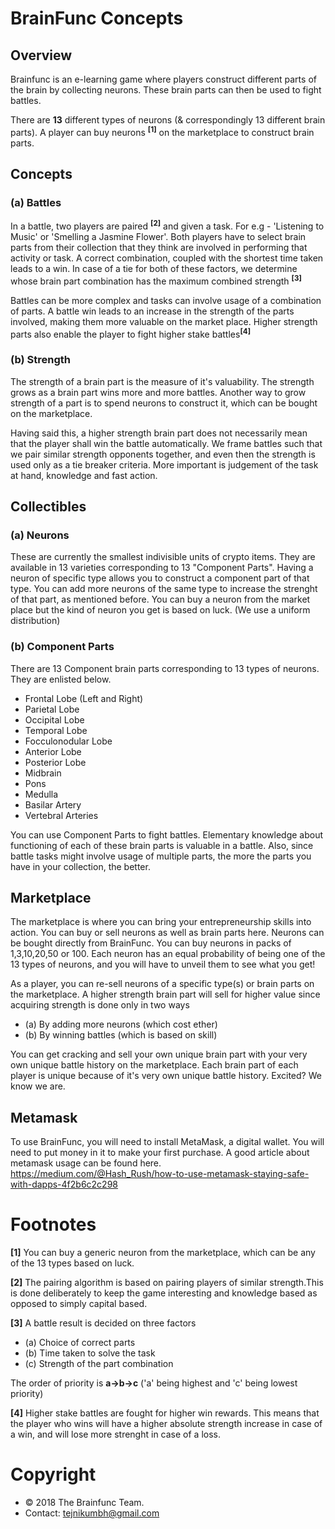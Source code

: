 # BrainFunc Concepts

## Overview

Brainfunc is an e-learning game where players construct different parts of the brain by collecting neurons. These brain parts can then be used to fight battles.

There are **13** different types of neurons (& correspondingly 13 different brain parts). A player can buy neurons <sup>**[1]**</sup> on the marketplace to construct brain parts.


## Concepts

### (a) Battles
In a battle, two players are paired <sup>**[2]**</sup> and given a task. For e.g - 'Listening to Music' or 'Smelling a Jasmine Flower'. Both players have to select brain parts from their collection that they think are involved in performing that activity or task. A correct combination, coupled with the shortest time taken leads to a win. In case of a tie for both of these factors, we determine whose brain part combination has the maximum combined strength <sup>**[3]**</sup>


Battles can be more complex and tasks can involve usage of a combination of parts. A battle win leads to an increase in the strength of the parts involved, making them more valuable on the market place. Higher strength parts also enable the player to fight higher stake battles<sup>**[4]**</sup>

### (b) Strength

The strength of a brain part is the measure of it's valuability. The strength grows as a brain part wins more and more battles. Another way to grow strength of a part is to spend neurons to construct it, which can be bought on the marketplace.

Having said this, a higher strength brain part does not necessarily mean that the player shall win the battle automatically. We frame battles such that we pair similar strength opponents together, and even then the strength is used only as a tie breaker criteria. More important is judgement of the task at hand, knowledge and fast action.

## Collectibles

### (a) Neurons
These are currently the smallest indivisible units of crypto items. They are available in 13 varieties corresponding to 13 "Component Parts". Having a neuron of specific type allows you to construct a component part of that type. You can add more neurons of the same type to increase the strenght of that part, as mentioned before. You can buy a neuron from the market place but the kind of neuron you get is based on luck. (We use a uniform distribution)

### (b) Component Parts
There are 13 Component brain parts corresponding to 13 types of neurons. They are enlisted below.

   - Frontal Lobe (Left and Right)
   - Parietal Lobe
   - Occipital Lobe
   - Temporal Lobe  
   - Focculonodular Lobe
   - Anterior Lobe
   - Posterior Lobe
   - Midbrain
   - Pons
   - Medulla
   - Basilar Artery
   - Vertebral Arteries

You can use Component Parts to fight battles. Elementary knowledge about functioning of each of these brain parts is valuable in a battle. Also, since battle tasks might involve usage of multiple parts, the more the parts you have in your collection, the better.

## Marketplace

The marketplace is where you can bring your entrepreneurship skills into action. You can buy or sell neurons as well as brain parts here. Neurons can be bought directly from BrainFunc. You can buy neurons
in packs of 1,3,10,20,50 or 100. Each neuron has an equal probability of being one of the 13 types of neurons, and you will have to unveil them to see what you get!

As a player, you can re-sell neurons of a specific type(s) or brain parts on the marketplace. A higher strength brain part will sell for higher value since acquiring strength is done only in two ways
- (a) By adding more neurons (which cost ether)
- (b) By winning battles (which is based on skill)

You can get cracking and sell your own unique brain part with your very own unique battle history on the marketplace. Each brain part of each player is unique because of it's very own unique battle history. Excited? We know we are.

## Metamask
To use BrainFunc, you will need to install MetaMask, a digital wallet. You will need to put money in it to make your first purchase. A good article about metamask usage can be found here.
https://medium.com/@Hash_Rush/how-to-use-metamask-staying-safe-with-dapps-4f2b6c2c298

# Footnotes
**[1]** You can buy a generic neuron from the marketplace, which can be any of the 13 types based on luck.

**[2]** The pairing algorithm is based on pairing players of similar strength.This is done deliberately to keep the game interesting and knowledge based as opposed to simply capital based.

**[3]** A battle result is decided on three factors
- (a) Choice of correct parts
- (b) Time taken to solve the task
- (c) Strength of the part combination

The order of priority is **a->b->c** ('a' being highest and 'c' being lowest priority)

**[4]** Higher stake battles are fought for higher win rewards. This means that the player who wins will have a higher absolute strength increase in case of a win, and will lose more strenght in case of a loss.

# Copyright
- © 2018 The Brainfunc Team.
- Contact: tejnikumbh@gmail.com
